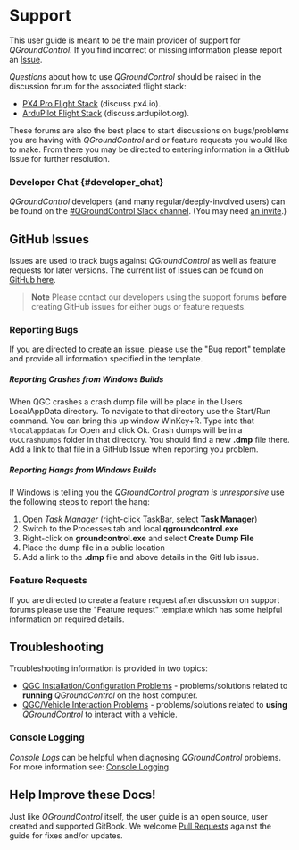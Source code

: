 # Support

This user guide is meant to be the main provider of support for *QGroundControl*.
If you find incorrect or missing information please report an [Issue](https://github.com/mavlink/qgc-user-guide/issues).

*Questions* about how to use *QGroundControl* should be raised in the discussion forum for the associated flight stack:

* [PX4 Pro Flight Stack](http://discuss.px4.io/c/qgroundcontrol/qgroundcontrol-usage) (discuss.px4.io).
* [ArduPilot Flight Stack](http://discuss.ardupilot.org/c/ground-control-software/qgroundcontrol) (discuss.ardupilot.org).

These forums are also the best place to start discussions on bugs/problems you are having with *QGroundControl* and or feature requests you would like to make. From there you may be directed to entering information in a GitHub Issue for further resolution.

### Developer Chat {#developer_chat}

*QGroundControl* developers (and many regular/deeply-involved users) can be found on the [#QGroundControl Slack channel](https://px4.slack.com/). (You may need [an invite](http://slack.px4.io/).)

## GitHub Issues

Issues are used to track bugs against *QGroundControl* as well as feature requests for later versions. The current list of issues can be found on [GitHub here](https://github.com/mavlink/qgroundcontrol/issues).

> **Note** Please contact our developers using the support forums **before** creating GitHub issues for either bugs or feature requests.

### Reporting Bugs

If you are directed to create an issue, please use the "Bug report" template and provide all information specified in the template.

##### Reporting Crashes from Windows Builds

When QGC crashes a crash dump file will be place in the Users LocalAppData directory. To navigate to that directory use the Start/Run command. You can bring this up window WinKey+R. Type into that ```%localappdata%``` for Open and click Ok. Crash dumps will be in a ```QGCCrashDumps``` folder in that directory. You should find a new **.dmp** file there. Add a link to that file in a GitHub Issue when reporting you problem.

##### Reporting Hangs from Windows Builds

If Windows is telling you the *QGroundControl program is unresponsive* use the following steps to report the hang:

1. Open *Task Manager* (right-click TaskBar, select **Task Manager**)
2. Switch to the Processes tab and local **qgroundcontrol.exe**
3. Right-click on **groundcontrol.exe** and select **Create Dump File**
4. Place the dump file in a public location
5. Add a link to the **.dmp** file and above details in the GitHub issue.

### Feature Requests

If you are directed to create a feature request after discussion on support forums please use the "Feature request" template which has some helpful information on required details.

## Troubleshooting

Troubleshooting information is provided in two topics:

- [QGC Installation/Configuration Problems](../Support/troubleshooting_qgc.md) - problems/solutions related to **running** *QGroundControl* on the host computer.
- [QGC/Vehicle Interaction Problems](../Support/CommonProblems.md) - problems/solutions related to **using** *QGroundControl* to interact with a vehicle.

### Console Logging

*Console Logs* can be helpful when diagnosing *QGroundControl* problems. For more information see: [Console Logging](../SettingsView/console_logging.md).

## Help Improve these Docs!

Just like *QGroundControl* itself, the user guide is an open source, user created and supported GitBook. We welcome [Pull Requests](https://github.com/mavlink/qgc-user-guide/pulls) against the guide for fixes and/or updates.

